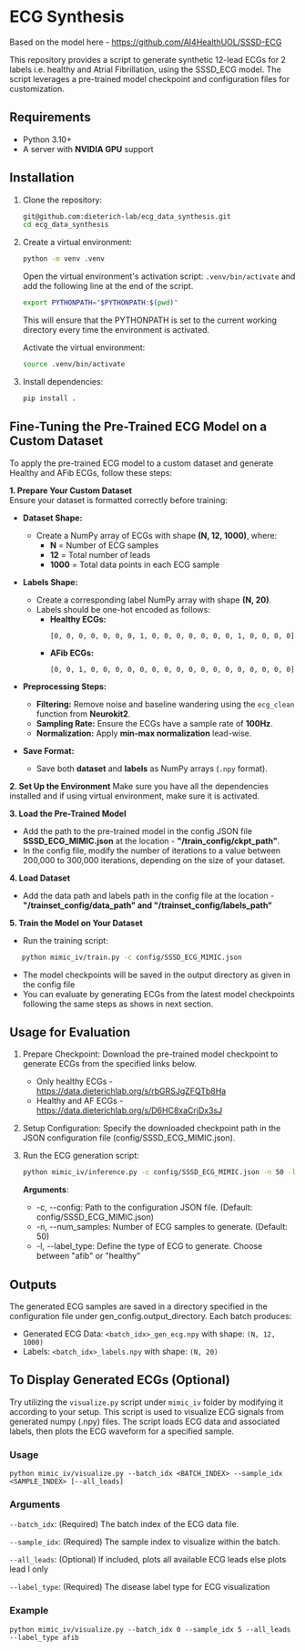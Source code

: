 # ECG Synthesis

Based on the model here - https://github.com/AI4HealthUOL/SSSD-ECG

This repository provides a script to generate synthetic 12-lead ECGs for 2 labels i.e. healthy and Atrial Fibrillation, using the SSSD_ECG model. The script leverages a pre-trained model checkpoint and configuration files for customization.

## Requirements
- Python 3.10+
- A server with **NVIDIA GPU** support

## Installation

1. Clone the repository:
   ```bash
   git@github.com:dieterich-lab/ecg_data_synthesis.git
   cd ecg_data_synthesis
   
2. Create a virtual environment:
   ```bash
   python -m venv .venv
   ```
   
   Open the virtual environment's activation script: `.venv/bin/activate` and add the following line at the end of the script.
   ```bash
   export PYTHONPATH="$PYTHONPATH:$(pwd)"
   ```
   This will ensure that the PYTHONPATH is set to the current working directory every time the environment is activated.
   
   Activate the virtual environment:
   ```bash
   source .venv/bin/activate
   ```

3. Install dependencies:
   ```bash
   pip install .

## **Fine-Tuning the Pre-Trained ECG Model on a Custom Dataset**  

To apply the pre-trained ECG model to a custom dataset and generate Healthy and AFib ECGs, follow these steps:

**1. Prepare Your Custom Dataset**  
Ensure your dataset is formatted correctly before training:  

- **Dataset Shape:**  
  - Create a NumPy array of ECGs with shape **(N, 12, 1000)**, where:  
    - **N** = Number of ECG samples  
    - **12** = Total number of leads  
    - **1000** = Total data points in each ECG sample  

- **Labels Shape:**  
  - Create a corresponding label NumPy array with shape **(N, 20)**.  
  - Labels should be one-hot encoded as follows:  
    - **Healthy ECGs:**  
      ```plaintext
      [0, 0, 0, 0, 0, 0, 0, 1, 0, 0, 0, 0, 0, 0, 0, 1, 0, 0, 0, 0]
      ```
    - **AFib ECGs:**  
      ```plaintext
      [0, 0, 1, 0, 0, 0, 0, 0, 0, 0, 0, 0, 0, 0, 0, 0, 0, 0, 0, 0]
      ```

- **Preprocessing Steps:**  
  - **Filtering:** Remove noise and baseline wandering using the `ecg_clean` function from **Neurokit2**.  
  - **Sampling Rate:** Ensure the ECGs have a sample rate of **100Hz**.  
  - **Normalization:** Apply **min-max normalization** lead-wise.  

- **Save Format:**  
  - Save both **dataset** and **labels** as NumPy arrays (`.npy` format).


**2. Set Up the Environment** 
Make sure you have all the dependencies installed and if using virtual environment, make sure it is activated.

**3. Load the Pre-Trained Model**
   - Add the path to the pre-trained model in the config JSON file **SSSD_ECG_MIMIC.json** at the location - **"/train_config/ckpt_path"**. 
   - In the config file, modify the number of iterations to a value between 200,000 to 300,000 iterations, depending on the size of your dataset.

**4. Load Dataset**
   - Add the data path and labels path in the config file at the location - **"/trainset_config/data_path" and "/trainset_config/labels_path"**
   
**5. Train the Model on Your Dataset**
   - Run the training script:
```bash
   python mimic_iv/train.py -c config/SSSD_ECG_MIMIC.json
```
   - The model checkpoints will be saved in the output directory as given in the config file
   - You can evaluate by generating ECGs from the latest model checkpoints following the same steps as shows in next section.

## Usage for Evaluation

1. Prepare Checkpoint:
   Download the pre-trained model checkpoint to generate ECGs from the specified links below.
      - Only healthy ECGs - https://data.dieterichlab.org/s/rbGRSJgZFQTb8Ha
      - Healthy and AF ECGs - https://data.dieterichlab.org/s/D6HC8xaCrjDx3sJ

2. Setup Configuration:
   Specify the downloaded checkpoint path in the JSON configuration file (config/SSSD_ECG_MIMIC.json).

3. Run the ECG generation script:
    ```bash
   python mimic_iv/inference.py -c config/SSSD_ECG_MIMIC.json -n 50 -l afib
   ```
   **Arguments**:
   - -c, --config: Path to the configuration JSON file. (Default: config/SSSD_ECG_MIMIC.json)
   - -n, --num_samples: Number of ECG samples to generate. (Default: 50)
   - -l, --label_type: Define the type of ECG to generate. Choose between "afib" or "healthy"

## Outputs
The generated ECG samples are saved in a directory specified in the configuration file under gen_config.output_directory. 
Each batch produces:
   - Generated ECG Data: `<batch_idx>_gen_ecg.npy` with shape: `(N, 12, 1000)`
   - Labels: `<batch_idx>_labels.npy` with shape: `(N, 20)`

## To Display Generated ECGs (Optional)
Try utilizing the `visualize.py` script under `mimic_iv` folder by modifying it according to your setup.
This script is used to visualize ECG signals from generated numpy (.npy) files. The script loads ECG data and associated labels, then plots the ECG waveform for a specified sample.

### **Usage**
`python mimic_iv/visualize.py --batch_idx <BATCH_INDEX> --sample_idx <SAMPLE_INDEX> [--all_leads]`

### Arguments

`--batch_idx`: (Required) The batch index of the ECG data file.

`--sample_idx`: (Required) The sample index to visualize within the batch.

`--all_leads`: (Optional) If included, plots all available ECG leads else plots lead I only

`--label_type`: (Required) The disease label type for ECG visualization

### Example
`python mimic_iv/visualize.py --batch_idx 0 --sample_idx 5 --all_leads --label_type afib`

